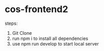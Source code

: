 # cos-frontend2

steps:

1. Git Clone
2. run npm i to install all dependencies
3. use npm run develop to start local server
